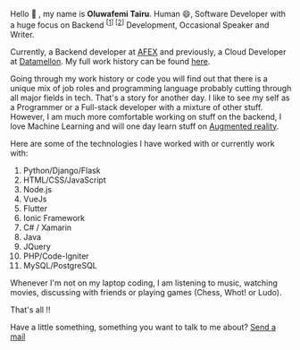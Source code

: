 <!--  -->

Hello 👋 , my name is <b>Oluwafemi Tairu</b>. Human 😄, Software Developer with a huge focus on Backend <sup>[[1](https://careerfoundry.com/en/blog/web-development/whats-the-difference-between-frontend-and-backend/#4-what-is-backend-development)] [[2](https://en.wikipedia.org/wiki/Front_end_and_back_end#Back-end_focused)]</sup> Development, Occasional Speaker and Writer.

Currently, a Backend developer at [AFEX](https://afexnigeria.com/) and previously, a Cloud Developer at [Datamellon](https://datamellon.com/). My full work history can be found [here](https://www.linkedin.com/in/oluwafemi-tairu/).

Going through my work history or code you will find out that there is a unique mix of job roles and programming language probably cutting through all major fields in tech. That's a story for another day. I like to see my self as a Programmer or a Full-stack developer with a mixture of other stuff. However, I am much more comfortable working on stuff on the backend, I love Machine Learning and will one day learn stuff on [Augmented reality](https://en.wikipedia.org/wiki/Augmented_reality).

Here are some of the technologies I have worked with or currently work with:

<ol>
    <li>Python/Django/Flask</li>
    <li>HTML/CSS/JavaScript</li>
    <li>Node.js</li>
    <li>VueJs</li>
    <li>Flutter</li>
    <li>Ionic Framework</li>
    <li>C# / Xamarin</li>
    <li>Java</li>
    <li>JQuery</li>
    <li>PHP/Code-Igniter</li>
    <li>MySQL/PostgreSQL</li>
</ol>

Whenever I'm not on my laptop coding, I am listening to music, watching movies, discussing with friends or playing games (Chess, Whot! or Ludo).

That's all !!

Have a little something, something you want to talk to me about? [Send a mail](mailto:tairuoluwafemi09@gmail.com)
